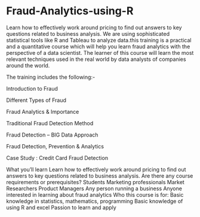 # Fraud-Analytics-using-R

Learn how to effectively work around pricing to find out answers to key questions related to business analysis. We are using sophisticated statistical tools like R and Tableau to analyze data.this training is a practical and a quantitative course which will help you learn fraud analytics with the perspective of a data scientist. The learner of this course will learn the most relevant techniques used in the real world by data analysts of companies around the world.

The training includes the following:-

Introduction to Fraud

Different Types of Fraud

Fraud Analytics & Importance

Traditional Fraud Detection Method

Fraud Detection – BIG Data Approach

Fraud Detection, Prevention & Analytics

Case Study : Credit Card Fraud Detection

What you’ll learn
Learn how to effectively work around pricing to find out answers to key questions related to business analysis.
Are there any course requirements or prerequisites?
Students
Marketing professionals
Market Researchers
Product Managers
Any person running a business
Anyone interested in learning about fraud analytics
Who this course is for:
Basic knowledge in statistics, mathematics, programming
Basic knowledge of using R and excel
Passion to learn and apply
